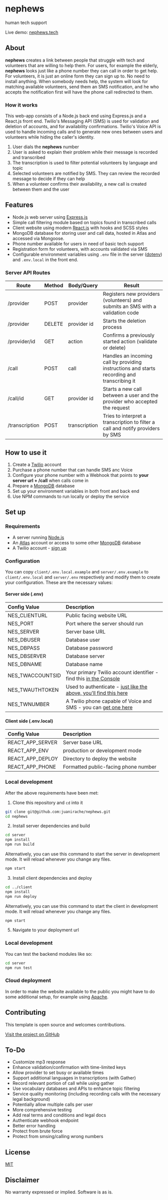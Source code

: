# nephews

human tech support

Live demo: [nephews.tech](https://nephews.tech)

## About

**nephews** creates a link between people that struggle with tech and volunteers that are willing to help them. For users, for example the elderly, **nephews** looks just like a phone number they can call in order to get help. For volunteers, it is just an online form they can sign up to. No need to install anything. When somebody needs help, the system will look for matching available volunteers, send them an SMS notification, and he who accepts the notification first will have the phone call redirected to them.

### How it works

This web-app consists of a Node.js back end using Express.js and a React.js front end. Twilio's Messaging API (SMS) is used for validation and deletion of accounts, and for availability confirmations. Twilio's Voice API is used to handle incoming calls and to generate new ones between users and volunteers while hiding the caller's identity.

1. User dials the **nephews** number
2. User is asked to explain their problem while their message is recorded and transcribed
3. The transcription is used to filter potential volunteers by language and topic
4. Selected volunteers are notified by SMS. They can review the recorded message to decide if they can help
5. When a volunteer confirms their availability, a new call is created between them and the user

## Features

- Node.js web server using [Express.js](https://npm.im/express)
- Simple call filtering module based on topics found in transcribed calls
- Client website using modern [React.js](https://reactjs.org/) with hooks and SCSS styles
- MongoDB database for storing user and call data, hosted in Atlas and accessed via Mongoose.
- Phone number available for users in need of basic tech support
- Registration form for volunteers, with accounts validated via SMS
- Configurable environment variables using `.env` file in the server ([dotenv](https://www.npmjs.com/package/dotenv)) and `.env.local` in the front end.

### Server API Routes

| Route          | Method | Body/Query    | Result                                                                                      |
| -------------- | ------ | ------------- | ------------------------------------------------------------------------------------------- |
| /provider      | POST   | provider      | Registers new providers (volunteers) and submits an SMS with a validation code              |
| /provider      | DELETE | provider id   | Starts the deletion process                                                                 |
| /provider/id   | GET    | action        | Confirms a previously started action (validate or delete)                                   |
| /call          | POST   | call          | Handles an incoming call by providing instructions and starts recording and transcribing it |
| /call/id       | GET    | provider id   | Starts a new call between a user and the provider who accepted the request                  |
| /transcription | POST   | transcription | Tries to interpret a transcription to filter a call and notify providers by SMS             |

## How to use it

1. Create a [Twilio](https://www.twilio.com/) account
2. Purchase a phone number that can handle SMS anc Voice
3. Configure your phone number with a Webhook that points to **your server url + /call** when calls come in
4. Prepare a [MongoDB](https://www.mongodb.com/) database
5. Set up your environment variables in both front and back end
6. Use NPM commands to run locally or deploy the service

## Set up

### Requirements

- A server running [Node.js](https://nodejs.org/)
- An [Atlas](https://www.mongodb.com/cloud/atlas) account or access to some other [MongoDB](https://www.mongodb.com/) database
- A Twilio account - [sign up](https://www.twilio.com/try-twilio)

### Configuration

You can copy `client/.env.local.example` and `server/.env.example` to `client/.env.local` and `server/.env` respectively and modify them to create your configuration. These are the necessary values:

#### Server side (.env)

| Config&nbsp;Value | Description                                                                                                             |
| :---------------- | :---------------------------------------------------------------------------------------------------------------------- |
| NES_CLIENTURL     | Public facing website URL                                                                                               |
| NES_PORT          | Port where the server should run                                                                                        |
| NES_SERVER        | Server base URL                                                                                                         |
| NES_DBUSER        | Database user                                                                                                           |
| NES_DBPASS        | Database password                                                                                                       |
| NES_DBSERVER      | Database server                                                                                                         |
| NES_DBNAME        | Database name                                                                                                           |
| NES_TWACCOUNTSID  | Your primary Twilio account identifier - find this [in the Console](https://www.twilio.com/console)                     |
| NES_TWAUTHTOKEN   | Used to authenticate - [just like the above, you'll find this here](https://www.twilio.com/console)                     |
| NES_TWNUMBER      | A Twilio phone capable of Voice and SMS - you can [get one here](https://www.twilio.com/console/phone-numbers/incoming) |

#### Client side (.env.local)

| Config&nbsp;Value | Description                          |
| :---------------- | :----------------------------------- |
| REACT_APP_SERVER  | Server base URL                      |
| REACT_APP_ENV     | production or development mode       |
| REACT_APP_DEPLOY  | Directory to deploy the website      |
| REACT_APP_PHONE   | Formatted public-facing phone number |

### Local development

After the above requirements have been met:

1. Clone this repository and `cd` into it

```bash
git clone git@github.com:juanirache/nephews.git
cd nephews
```

2. Install server dependencies and build

```bash
cd server
npm install
npm run build
```

Alternatively, you can use this command to start the server in development mode. It will reload whenever you change any files.

```bash
npm start
```

3. Install client dependencies and deploy

```bash
cd ../client
npm install
npm run deploy
```

Alternatively, you can use this command to start the client in development mode. It will reload whenever you change any files.

```bash
npm start
```

5. Navigate to your deployment url

### Local development

You can test the backend modules like so:

```bash
cd server
npm run test
```

### Cloud deployment

In order to make the website available to the public you might have to do some additional setup, for example using [Apache](https://httpd.apache.org/).

## Contributing

This template is open source and welcomes contributions.

[Visit the project on GitHub](https://github.com/JuanIrache/nephews)

## To-Do

- Customize mp3 response
- Enhance validation/confirmation with time-limited keys
- Allow provider to set busy or available times
- Support additional languages in transcriptions (with Gather)
- Record relevant portion of call while using gather
- Use vocabulary databases and APIs to enhance topic filtering
- Service quality monitoring (including recording calls with the necessary legal background)
- Potentially allow multiple calls per user
- More comprehensive testing
- Add real terms and conditions and legal docs
- Authenticate webhook endpoint
- Better error handling
- Protect from brute force
- Protect from smsing/calling wrong numbers

## License

[MIT](http://www.opensource.org/licenses/mit-license.html)

## Disclaimer

No warranty expressed or implied. Software is as is.

[app prototyping barcelona]: https://prototyping.barcelona
